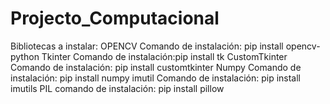 # Projecto_Computacional
Bibliotecas a instalar:
OPENCV Comando de instalación: pip install opencv-python
Tkinter Comando de instalación:pip install tk
CustomTkinter Comando de instalación: pip install customtkinter
Numpy Comando de instalación: pip  install numpy
imutil Comando de instalación: pip install imutils
PIL comando de instalación: pip install pillow
